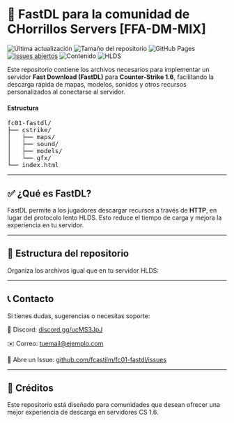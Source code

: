 # 🎯 FastDL para la comunidad de CHorrillos Servers [FFA-DM-MIX]
 
![Última actualización](https://img.shields.io/github/last-commit/fcastilm/fc01-fastdl?label=Última%20actualización)
![Tamaño del repositorio](https://img.shields.io/github/repo-size/fcastilm/fc01-fastdl?label=Tamaño%20del%20repositorio)
![GitHub Pages](https://img.shields.io/badge/GitHub%20Pages-Activo-brightgreen)
[![Issues abiertos](http://isitmaintained.com/badge/open/fcastilm/fc01-fastdl.svg)](http://isitmaintained.com/project/fcastilm/fc01-fastdl?label=Issues%20abiertos)
![Contenido](https://img.shields.io/badge/Contenido-Maps%2C%20Models%2C%20Sounds-blue)
![HLDS](https://img.shields.io/badge/Optimizado%20para-REHLDS-yellow)


<!--
[![GitHub release (by tag)](https://img.shields.io/github/downloads/rehlds/ReHLDS/latest/total)](https://github.com/rehlds/ReHLDS/releases/latest)
[![GitHub release (by tag)](https://img.shields.io/github/downloads/fcastilm/fc01-fastdl/latest/total)](https://github.com/fcastilm/fc01-fastdl/releases/latest) 
![GitHub all releases](https://img.shields.io/github/downloads/fcastilm/fc01-fastdl/total) 
[![Percentage of issues still open](http://isitmaintained.com/badge/open/fcastilm/fc01-fastdl.svg)](http://isitmaintained.com/project/fcastilm/fc01-fastdl "Percentage of issues still open")
 -->
Este repositorio contiene los archivos necesarios para implementar un servidor **Fast Download (FastDL)** para **Counter-Strike 1.6**, facilitando la descarga rápida de mapas, modelos, sonidos y otros recursos personalizados al conectarse al servidor.

#### Estructura
<pre>
fc01-fastdl/
├── cstrike/
│   ├── maps/
│   ├── sound/
│   ├── models/
│   └── gfx/
└── index.html
</pre>
 
---
 
## ✅ ¿Qué es FastDL?
 
FastDL permite a los jugadores descargar recursos a través de **HTTP**, en lugar del protocolo lento HLDS. Esto reduce el tiempo de carga y mejora la experiencia en tu servidor.
 
---
 
## 📂 Estructura del repositorio
 
Organiza los archivos igual que en tu servidor HLDS:

---

## 📞 Contacto
Si tienes dudas, sugerencias o necesitas soporte:


💬 Discord: [discord.gg/ucMS3JpJ](https://discord.gg/ucMS3JpJ)


✉️ Correo: tuemail@ejemplo.com


📁 Abre un Issue: [github.com/fcastilm/fc01-fastdl/issues](https://github.com/fcastilm/fc01-fastdl/issues)
<!--
---

## 🦜 Transportes LORO
Un agradecimiento para transportes loro y su gerente general Frank John Osco Balta Quiros Suarez

<!--![Imagen del proyecto](loro.jpg) 
<img src="loro.jpg" width="30%" height="auto" />
-->
---

## 🧠 Créditos
Este repositorio está diseñado para comunidades que desean ofrecer una mejor experiencia de descarga en servidores CS 1.6.
